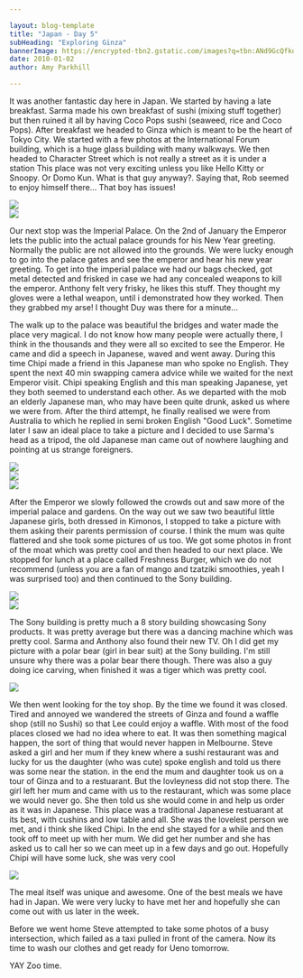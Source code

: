 ```yaml
---

layout: blog-template
title: "Japan - Day 5"
subHeading: "Exploring Ginza"
bannerImage: https://encrypted-tbn2.gstatic.com/images?q=tbn:ANd9GcQfkosNw-i8kfLs6q8nnTX8JtVpH12AcGxjPbHlDfEx_kGjx1ru
date: 2010-01-02
author: Amy Parkhill

---
```

It was another fantastic day here in Japan. We started by having a late breakfast. Sarma made his own breakfast of sushi (mixing stuff together) but then ruined it all by having Coco Pops sushi (seaweed, rice and Coco Pops). After breakfast we headed to Ginza which is meant to be the heart of Tokyo City. We started with a few photos at the International Forum building, which is a huge glass building with many walkways. We then headed to Character Street which is not really a street as it is under a station This place was not very exciting unless you like Hello Kitty or Snoopy. Or Domo Kun. What is that guy anyway?. Saying that, Rob seemed to enjoy himself there... That boy has issues!

<div class="center-image"><img src="https://4.bp.blogspot.com/-kqep8nXaKs8/WBbhQDK9kyI/AAAAAAAACaE/Xi5BQZoVKdUrO-YvUkMPv-PaYIK6JXwbACLcB/s320/dscf0854%255B1%255D.jpg" /></div>
<div class="center-image"><img src="https://4.bp.blogspot.com/-ul1K-iuhUsk/WBbiA7Q5eNI/AAAAAAAACaU/Jnk9NVsxN4cIg5AwTQRdkhSWFXKjSfAJACLcB/s320/img_1259%255B1%255D.jpg" /></div>

Our next stop was the Imperial Palace. On the 2nd of January the Emperor lets the public into the actual palace grounds for his New Year greeting. Normally the public are not allowed into the grounds. We were lucky enough to go into the palace gates and see the emperor and hear his new year greeting. To get into the imperial palace we had our bags checked, got metal detected and frisked in case we had any concealed weapons to kill the emperor. Anthony felt very frisky, he likes this stuff. They thought my gloves were a lethal weapon, until i demonstrated how they worked. Then they grabbed my arse! I thought Duy was there for a minute... 

The walk up to the palace was beautiful the bridges and water made the place very magical. I do not know how many people were actually there, I think in the thousands and they were all so excited to see the Emperor. He came and did a speech in Japanese, waved and went away. During this time Chipi made a friend in this Japanese man who spoke no English. They spent the next 40 min swapping camera advice while we waited for the next Emperor visit. Chipi speaking English and this man speaking Japanese, yet they both seemed to understand each other. As we departed with the mob an elderly Japanese man, who may have been quite drunk, asked us where we were from. After the third attempt, he finally realised we were from Australia to which he replied in semi broken English "Good Luck". Sometime later I saw an ideal place to take a picture and I decided to use Sarma's head as a tripod, the old Japanese man came out of nowhere laughing and pointing at us strange foreigners. 

<div class="center-image"><img src="https://4.bp.blogspot.com/-LvChHF_xljM/WBbiT8YenVI/AAAAAAAACac/VoZ25LgrCZwK9DH5YwtXBy7nagn81ElcACLcB/s320/dscf0869%255B1%255D.jpg" /></div>
<div class="center-image"><img src="https://4.bp.blogspot.com/-Gnu46h6KG04/WBbiaGdF9TI/AAAAAAAACag/Kk_ADly9uF0okTls_rUjDrmaQlWyrKcJQCLcB/s320/dscf0878%255B1%255D.jpg" /></div>
<div class="center-image"><img src="https://3.bp.blogspot.com/-j4BFhhP30K4/WBbjCqPr-rI/AAAAAAAACbA/lfayTP8k-4gU2SytNNoox6IvabomMDXWACLcB/s320/dscf0889%255B1%255D.jpg" /></div>

After the Emperor we slowly followed the crowds out and saw more of the imperial palace and gardens. On the way out we saw two beautiful little Japanese girls, both dressed in Kimonos, I stopped to take a picture with them asking their parents permission of course. I think the mum was quite flattered and she took some pictures of us too. We got some photos in front of the moat which was pretty cool and then headed to our next place. We stopped for lunch at a place called Freshness Burger, which we do not recommend (unless you are a fan of mango and tzatziki smoothies, yeah I was surprised too) and then continued to the Sony building.

<div class="center-image"><img src="https://1.bp.blogspot.com/-gBZ61KArFo8/WBbkGvWV-BI/AAAAAAAACbQ/jUWbu84XlXMYrrHOxlEjrYynMei7EbtRACLcB/s320/img_1363%255B1%255D.jpg" /></div>
<div class="center-image"><img src="https://1.bp.blogspot.com/-1FeHUCyKz4c/WBbin4njlrI/AAAAAAAACas/UMeuDRb9acErsDY0GCbFPMWSmfwKtoNbwCLcB/s320/dscf0899%255B1%255D.jpg" /></div>

The Sony building is pretty much a 8 story building showcasing Sony products. It was pretty average but there was a dancing machine which was pretty cool. Sarma and Anthony also found their new TV. Oh I did get my picture with a polar bear (girl in bear suit) at the Sony building. I'm still unsure why there was a polar bear there though. There was also a guy doing ice carving, when finished it was a tiger which was pretty cool.

<div class="center-image"><img src="https://2.bp.blogspot.com/-4tzJ3YqFIgg/WBblwyfFbMI/AAAAAAAACb0/Ngetp4pEQLcWO-FoNvOXJiB4gomlKzoUgCEw/s320/img_1417%255B1%255D.jpg" /></div>

We then went looking for the toy shop. By the time we found it was closed. Tired and annoyed we wandered the streets of Ginza and found a waffle shop (still no Sushi) so that Lee could enjoy a waffle. With most of the food places closed we had no idea where to eat. It was then something magical happen, the sort of thing that would never happen in Melbourne. Steve asked a girl and her mum if they knew where a sushi restaurant was and lucky for us the daughter (who was cute) spoke english and told us there was some near the station. in the end the mum and daughter took us on a tour of Ginza and to a restuarant. But the lovleyness did not stop there. The girl left her mum and came with us to the restaurant, which was some place we would never go. She then told us she would come in and help us order as it was in Japanese. This place was a traditional Japanese restuarant at its best, with cushins and low table and all. She was the lovelest person we met, and i think she liked Chipi. In the end she stayed for a while and then took off to meet up with her mum. We did get her number and she has asked us to call her so we can meet up in a few days and go out. Hopefully Chipi will have some luck, she was very cool

<div class="center-image"><img src="https://2.bp.blogspot.com/-EDXvc9TiSgE/WBbmSzZsGiI/AAAAAAAACb4/OJVgvQ5IRWUURSgO1t9OL7eB-BNI0oD9ACEw/s320/P1020404%255B1%255D.jpg" /></div>

The meal itself was unique and awesome. One of the best meals we have had in Japan. We were very lucky to have met her and hopefully she can come out with us later in the week.

Before we went home Steve attempted to take some photos of a busy intersection, which failed as a taxi pulled in front of the camera. Now its time to wash our clothes and get ready for Ueno tomorrow. 

YAY Zoo time.
